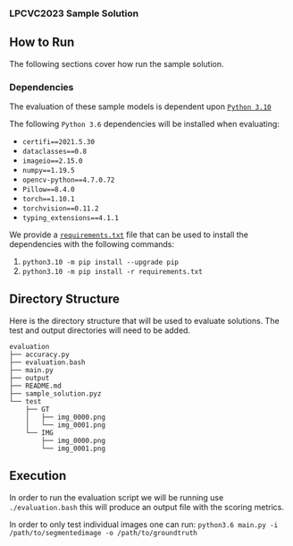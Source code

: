 ### LPCVC2023 Sample Solution

## How to Run

The following sections cover how run the sample solution.

### Dependencies

The evaluation of these sample models is dependent upon
[`Python 3.10`](https://www.python.org/downloads/release/python-3109/)

The following `Python 3.6` dependencies will be installed when evaluating:

- `certifi==2021.5.30`
- `dataclasses==0.8`
- `imageio==2.15.0`
- `numpy==1.19.5`
- `opencv-python==4.7.0.72`
- `Pillow==8.4.0`
- `torch==1.10.1`
- `torchvision==0.11.2`
- `typing_extensions==4.1.1`

We provide a [`requirements.txt`](requirements.txt) file that can be used to
install the dependencies with the following commands:

1. `python3.10 -m pip install --upgrade pip`
1. `python3.10 -m pip install -r requirements.txt`

## Directory Structure

Here is the directory structure that will be used to evaluate solutions. The test and output directories will need to be added.
```
evaluation
├── accuracy.py
├── evaluation.bash
├── main.py
├── output
├── README.md
├── sample_solution.pyz
└── test
    ├── GT
    │   ├── img_0000.png
    │   └── img_0001.png
    └── IMG
        ├── img_0000.png
        └── img_0001.png
```

## Execution
In order to run the evaluation script we will be running use `./evaluation.bash` this will produce an output file with the scoring metrics.

In order to only test individual images one can run: `python3.6 main.py -i /path/to/segmentedimage -o /path/to/groundtruth`